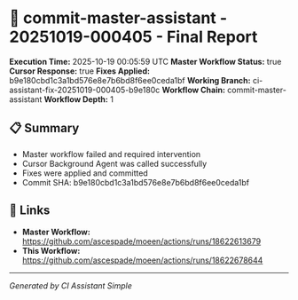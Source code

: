 # 🤖 commit-master-assistant - 20251019-000405 - Final Report

**Execution Time:** 2025-10-19 00:05:59 UTC
**Master Workflow Status:** true
**Cursor Response:** true
**Fixes Applied:** b9e180cbd1c3a1bd576e8e7b6bd8f6ee0ceda1bf
**Working Branch:** ci-assistant-fix-20251019-000405-b9e180c
**Workflow Chain:** commit-master-assistant
**Workflow Depth:** 1

## 📋 Summary

- Master workflow failed and required intervention
- Cursor Background Agent was called successfully
- Fixes were applied and committed
- Commit SHA: b9e180cbd1c3a1bd576e8e7b6bd8f6ee0ceda1bf

## 🔗 Links

- **Master Workflow:** https://github.com/ascespade/moeen/actions/runs/18622613679
- **This Workflow:** https://github.com/ascespade/moeen/actions/runs/18622678644

---

_Generated by CI Assistant Simple_
